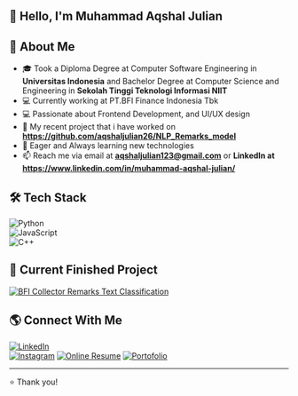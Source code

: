 ## 👋 Hello, I'm Muhammad Aqshal Julian

## 🚀 About Me  
- 🎓 Took a Diploma Degree at Computer Software Engineering in **Universitas Indonesia** and Bachelor Degree at Computer Science and Engineering in **Sekolah Tinggi Teknologi Informasi NIIT**
- 💻 Currently working at PT.BFI Finance Indonesia Tbk
- 💻 Passionate about Frontend Development, and UI/UX design 
- 🎯 My recent project that i have worked on **https://github.com/aqshaljulian26/NLP_Remarks_model**  
- 📖 Eager and Always learning new technologies 
- 📫 Reach me via email at **aqshaljulian123@gmail.com** or **LinkedIn at https://www.linkedin.com/in/muhammad-aqshal-julian/**  

## 🛠 Tech Stack  
![Python](https://img.shields.io/badge/Python-3776AB?style=for-the-badge&logo=python&logoColor=white)  
![JavaScript](https://img.shields.io/badge/JavaScript-F7DF1E?style=for-the-badge&logo=javascript&logoColor=black)    
![C++](https://img.shields.io/badge/C++-00599C?style=for-the-badge&logo=c%2B%2B&logoColor=white)  
<!-- Add more tech stack badges -->


## 🚀 Current Finished Project 
[![BFI Collector Remarks Text Classification](https://github-readme-stats.vercel.app/api/pin/?username=aqshaljulian26&repo=NLP_Remarks_model&theme=radical)](https://github.com/aqshaljulian26/NLP_Remarks_model)
<!-- Add more project cards -->

## 🌎 Connect With Me  
[![LinkedIn](https://img.shields.io/badge/LinkedIn-0A66C2?style=for-the-badge&logo=linkedin&logoColor=white)](https://www.linkedin.com/in/muhammad-aqshal-julian/)  
[![Instagram](https://img.shields.io/badge/Instagram-E4405F?style=for-the-badge&logo=instagram&logoColor=white)](https://instagram.com/aqshaljulian_)
[![Online Resume](https://img.shields.io/badge/OnlineResume-FF5722?style=for-the-badge&logo=web&logoColor=white)](https://resume-muhammad-aqshal.streamlit.app) 
[![Portofolio](https://img.shields.io/badge/Portfolio-FF5722?style=for-the-badge&logo=web&logoColor=white)](https://drive.google.com/file/d/1F0Huvs9rxP7UU7aDP4dCbp2-SMm0_-xv/view?usp=sharing) 

---

⭐️ Thank you!

